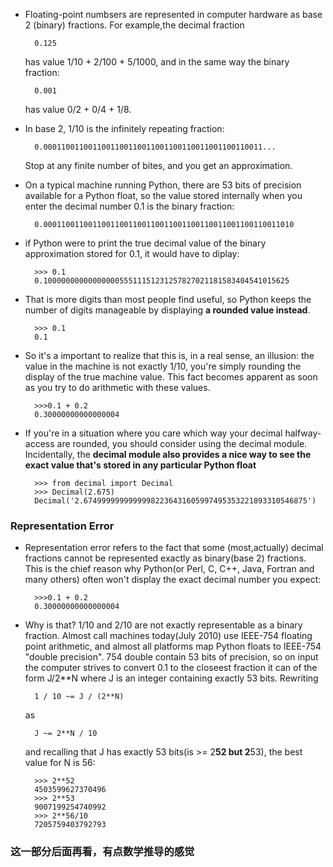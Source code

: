 
- Floating-point numbsers are represented in computer hardware as base 2 (binary) fractions. For example,the decimal fraction

		0.125

	has value 1/10 + 2/100 + 5/1000, and in the same way the binary fraction:

		0.001

	has value 0/2 + 0/4 + 1/8.

- In base 2, 1/10 is the infinitely repeating fraction:

		0.0001100110011001100110011001100110011001100110011...

	Stop at any finite number of bites, and you get an approximation.

- On a typical machine running Python, there are 53 bits of precision available for a Python float, so the value stored internally when you enter the decimal number 0.1 is the binary fraction:

		0.00011001100110011001100110011001100110011001100110011010

- if Python were to print the true decimal value of the binary approximation stored for 0.1, it would have to diplay:

		>>> 0.1
		0.1000000000000000055511151231257827021181583404541015625

- That is more digits than most people find useful, so Python keeps the number of digits manageable by displaying **a rounded value instead**.

		>>> 0.1
		0.1

- So it's a important to realize that this is, in a real sense, an illusion: the value in the machine is not exactly 1/10, you're simply rounding the display of the true machine value. This fact becomes apparent as soon as you try to do arithmetic with these values.

		>>>0.1 + 0.2
		0.30000000000000004


- If you're in a situation where you care which way your decimal halfway-access are rounded, you should consider using the decimal module. Incidentally, the **decimal module also provides a nice way to see the exact value that's stored in any particular Python float**

		>>> from decimal import Decimal
	 	>>> Decimal(2.675)
		Decimal('2.67499999999999982236431605997495353221893310546875')


### Representation Error ###
- Representation error refers to the fact that some (most,actually) decimal fractions cannot be represented exactly as binary(base 2) fractions. This is the chief reason why Python(or Perl, C, C++, Java, Fortran and many others) often won't display the exact decimal number you expect:

		>>>0.1 + 0.2
		0.30000000000000004

- Why is that? 1/10 and 2/10 are not exactly representable as a binary fraction. Almost call machines today(July 2010) use IEEE-754 floating point arithmetic, and almost all platforms map Python floats 
to IEEE-754 "double precision". 754 double contain 53 bits of precision, so on input the computer strives to convert 0.1 to the closeest fraction it can of the form J/2**N where J is an integer containing exactly 53 bits. Rewriting

		1 / 10 ~= J / (2**N)

	as 

		J ~= 2**N / 10

	and recalling that J has exactly 53 bits(is >= 2**52 but 2**53), the best value for N is 56:

		>>> 2**52
		4503599627370496
		>>> 2**53
		9007199254740992
		>>> 2**56/10
		7205759403792793


### 这一部分后面再看，有点数学推导的感觉 ###
